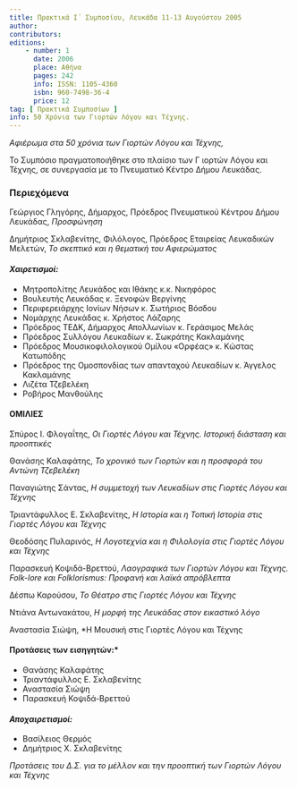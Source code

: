 ```yaml
---
title: Πρακτικά Ι΄ Συμποσίου, Λευκάδα 11-13 Αυγούστου 2005
author: 
contributors: 
editions: 
    - number: 1
      date: 2006
      place: Αθήνα
      pages: 242
      info: ISSN: 1105-4360
      isbn: 960-7498-36-4
      price: 12
tag: [ Πρακτικά Συμποσίων ]
info: 50 Χρόνια των Γιορτών Λόγου και Τέχνης.
---
```


*Αφιέρωμα στα 50 χρόνια των Γιορτών Λόγου και Τέχνης,*

Το Συμπόσιο πραγματοποιήθηκε στο πλαίσιο των Γ ιορτών Λόγου και Τέχνης, σε συνεργασία με το Πνευματικό Κέντρο Δήμου Λευκάδας.

### Περιεχόμενα

Γεώργιος Γληγόρης, Δήμαρχος, Πρόεδρος Πνευματικού Κέντρου Δήμου Λευκάδας, *Προσφώνηση*

Δημήτριος Σκλαβενίτης, Φιλόλογος, Πρόεδρος Εταιρείας Λευκαδικών Μελετών, *Το σκεπτικό και η θεματική του Αφιερώματος*

#### *Χαιρετισμοί:*
- Μητροπολίτης Λευκάδος και Ιθάκης κ.κ. Νικηφόρος
- Βουλευτής Λευκάδας κ. Ξενοφών Βεργίνης
- Περιφερειάρχης Ιονίων Νήσων κ. Σωτήριος Βόσδου
- Νομάρχης Λευκάδας κ. Χρήστος Λάζαρης
- Πρόεδρος ΤΕΔΚ, Δήμαρχος Απολλωνίων κ. Γεράσιμος Μελάς
- Πρόεδρος Συλλόγου Λευκαδίων κ. Σωκράτης Κακλαμάνης
- Πρόεδρος Μουσικοφιλολογικού Ομίλου «Ορφέας» κ. Κώστας Κατωπόδης
- Πρόεδρος της Ομοσπονδίας των απανταχού Λευκαδίων κ. Άγγελος Κακλαμάνης
- Λιζέτα Τζεβελέκη
- Ροβήρος Μανθούλης

#### ΟΜΙΛΙΕΣ

Σπύρος Ι. Φλογαΐτης, *Οι Γιορτές Λόγου και Τέχνης. Ιστορική διάσταση και προοπτικές*

Θανάσης Καλαφάτης, *Το χρονικό των Γιορτών και η προσφορά του Αντώνη Τζεβελέκη*

Παναγιώτης Σάντας, *Η συμμετοχή των Λευκαδίων στις Γιορτές Λόγου και Τέχνης*

Τριαντάφυλλος Ε. Σκλαβενίτης, *Η Ιστορία και η Τοπική Ιστορία στις Γιορτές Λόγου και Τέχνης*

Θεοδόσης Πυλαρινός, *Η Λογοτεχνία και η Φιλολογία στις Γιορτές Λόγου και Τέχνης*

Παρασκευή Κοψιδά-Βρεττού, *Λαογραφικά των Γιορτών Λόγου και Τέχνης. Folk-lore και Folklorismus: Προφανή και λαϊκά απρόβλεπτα*

Δέσπω Καρούσου, *Το Θέατρο στις Γιορτές Λόγου και Τέχνης*

Ντιάνα Αντωνακάτου, *Η μορφή της Λευκάδας στον εικαστικό λόγο*

Αναστασία Σιώψη, *Η Μουσική στις Γιορτές Λόγου και Τέχνης 

#### Προτάσεις των εισηγητών:*
- Θανάσης Καλαφάτης 
- Τριαντάφυλλος Ε. Σκλαβενίτης
- Αναστασία Σιώψη
- Παρασκευή Κοψιδά-Βρεττού 

#### *Αποχαιρετισμοί:*
- Βασίλειος Θερμός
- Δημήτριος Χ. Σκλαβενίτης 

*Προτάσεις του Δ.Σ. για το μέλλον και την προοπτική των Γιορτών Λόγου και Τέχνης*
